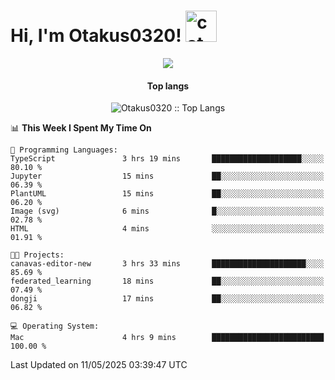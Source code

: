 <h1> Hi, I'm Otakus0320! <img src="https://media.giphy.com/media/mGcNjsfWAjY5AEZNw6/giphy.gif" width="50" alt="cat"></h1>

<p align="center"><a href="https://wakatime.com/@044d69d0-1253-4f60-96b6-5d19a0f9dde5"><img src="https://wakatime.com/badge/user/044d69d0-1253-4f60-96b6-5d19a0f9dde5.svg" /></a></p>

<h4 align="center">Top langs</h4>

<p align="center"><img src="https://github-readme-stats.vercel.app/api/top-langs/?username=Otakus0320&langs_count=10&theme=tokyonight&layout=compact&timestamp={{random_number}}" alt="Otakus0320 :: Top Langs" /></p>

<!--START_SECTION:waka-->
📊 **This Week I Spent My Time On** 

```text
💬 Programming Languages: 
TypeScript               3 hrs 19 mins       ████████████████████░░░░░   80.10 % 
Jupyter                  15 mins             ██░░░░░░░░░░░░░░░░░░░░░░░   06.39 % 
PlantUML                 15 mins             ██░░░░░░░░░░░░░░░░░░░░░░░   06.20 % 
Image (svg)              6 mins              █░░░░░░░░░░░░░░░░░░░░░░░░   02.78 % 
HTML                     4 mins              ░░░░░░░░░░░░░░░░░░░░░░░░░   01.91 % 

🐱‍💻 Projects: 
canavas-editor-new       3 hrs 33 mins       █████████████████████░░░░   85.69 % 
federated_learning       18 mins             ██░░░░░░░░░░░░░░░░░░░░░░░   07.49 % 
dongji                   17 mins             ██░░░░░░░░░░░░░░░░░░░░░░░   06.82 % 

💻 Operating System: 
Mac                      4 hrs 9 mins        █████████████████████████   100.00 % 
```


 Last Updated on 11/05/2025 03:39:47 UTC
<!--END_SECTION:waka-->
